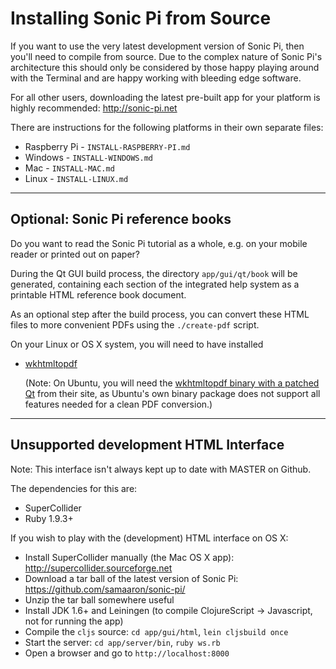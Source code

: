# Installing Sonic Pi from Source

If you want to use the very latest development version of Sonic Pi, then
you'll need to compile from source. Due to the complex nature of Sonic
Pi's architecture this should only be considered by those happy playing
around with the Terminal and are happy working with bleeding edge
software. 

For all other users, downloading the latest pre-built app for your
platform is highly recommended: http://sonic-pi.net
 

There are instructions for the following platforms in their own separate
files:

* Raspberry Pi - `INSTALL-RASPBERRY-PI.md`
* Windows - `INSTALL-WINDOWS.md`
* Mac - `INSTALL-MAC.md`
* Linux - `INSTALL-LINUX.md`

----

## Optional: Sonic Pi reference books

Do you want to read the Sonic Pi tutorial as a whole, e.g. on your
mobile reader or printed out on paper?

During the Qt GUI build process, the directory `app/gui/qt/book` will
be generated, containing each section of the integrated help system
as a printable HTML reference book document.

As an optional step after the build process, you can convert these HTML
files to more convenient PDFs using the `./create-pdf` script.

On your Linux or OS X system, you will need to have installed

* [wkhtmltopdf](http://wkhtmltopdf.org)
  
  (Note: On Ubuntu, you will need the
  [wkhtmltopdf binary with a patched Qt](http://wkhtmltopdf.org/downloads.html)
  from their site, as Ubuntu's own binary package does not support all
  features needed for a clean PDF conversion.)

----

## Unsupported development HTML Interface

Note: This interface isn't always kept up to date with MASTER on Github.

The dependencies for this are:

* SuperCollider
* Ruby 1.9.3+

If you wish to play with the (development) HTML interface on OS X:

* Install SuperCollider manually (the Mac OS X app): http://supercollider.sourceforge.net
* Download a tar ball of the latest version of Sonic Pi: https://github.com/samaaron/sonic-pi/
* Unzip the tar ball somewhere useful
* Install JDK 1.6+ and Leiningen (to compile ClojureScript -> Javascript, not for running the app)
* Compile the `cljs` source: `cd app/gui/html`, `lein cljsbuild once`
* Start the server: `cd app/server/bin`, `ruby ws.rb`
* Open a browser and go to `http://localhost:8000`

